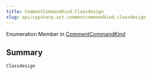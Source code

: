 ```yaml
---
title: CommentCommandKind.Classdesign
slug: api/cppsharp.ast.commentcommandkind.classdesign
---
```

Enumeration Member in [CommentCommandKind](/api/cppsharp/ast/commentcommandkind)

## Summary



```csharp
Classdesign
```

